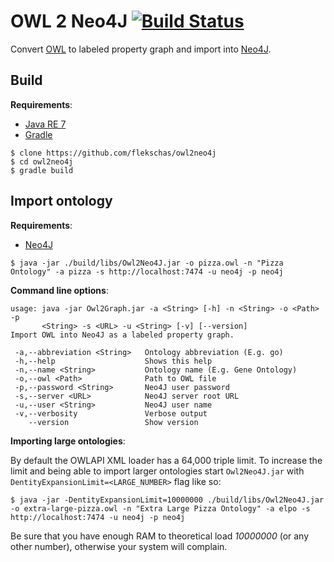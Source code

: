 # OWL 2 Neo4J [![Build Status](https://travis-ci.org/flekschas/owl2neo4j.svg?branch=master)](https://travis-ci.org/flekschas/owl2neo4j)

Convert [OWL](owl) to labeled property graph and import into [Neo4J](neo4j).

## Build

**Requirements**:

* [Java RE 7](jre7)
* [Gradle](gradle)

```
$ clone https://github.com/flekschas/owl2neo4j
$ cd owl2neo4j
$ gradle build
```

## Import ontology

**Requirements**:

* [Neo4J](neo4j)

```
$ java -jar ./build/libs/Owl2Neo4J.jar -o pizza.owl -n "Pizza Ontology" -a pizza -s http://localhost:7474 -u neo4j -p neo4j
```

**Command line options**:

```
usage: java -jar Owl2Graph.jar -a <String> [-h] -n <String> -o <Path> -p
       <String> -s <URL> -u <String> [-v] [--version]
Import OWL into Neo4J as a labeled property graph.

 -a,--abbreviation <String>   Ontology abbreviation (E.g. go)
 -h,--help                    Shows this help
 -n,--name <String>           Ontology name (E.g. Gene Ontology)
 -o,--owl <Path>              Path to OWL file
 -p,--password <String>       Neo4J user password
 -s,--server <URL>            Neo4J server root URL
 -u,--user <String>           Neo4J user name
 -v,--verbosity               Verbose output
    --version                 Show version
```

**Importing large ontologies**:

By default the OWLAPI XML loader has a 64,000 triple limit. To increase the limit and being able to import larger ontologies start `Owl2Neo4J.jar` with `DentityExpansionLimit=<LARGE_NUMBER>` flag like so:

```
$ java -jar -DentityExpansionLimit=10000000 ./build/libs/Owl2Neo4J.jar -o extra-large-pizza.owl -n "Extra Large Pizza Ontology" -a elpo -s http://localhost:7474 -u neo4j -p neo4j
```

Be sure that you have enough RAM to theoretical load _10000000_ (or any other number), otherwise your system will complain.

[gradle]:https://gradle.org/
[jre7]:http://www.oracle.com/technetwork/java/javase/downloads/jre7-downloads-1880261.html
[neo4j]:http://neo4j.com/
[owl]:www.w3.org/2004/OWL/

